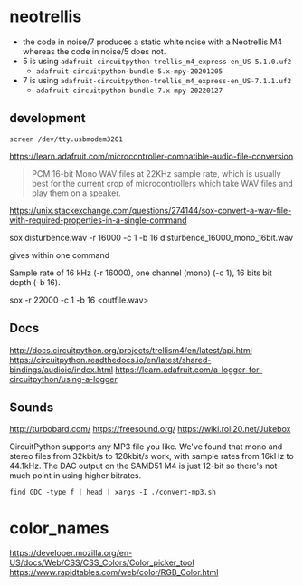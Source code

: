 # neotrellis

* the code in noise/7 produces a static white noise with a Neotrellis M4 whereas the code in noise/5 does not.
* 5 is using `adafruit-circuitpython-trellis_m4_express-en_US-5.1.0.uf2`
    * `adafruit-circuitpython-bundle-5.x-mpy-20201205`
* 7 is using `adafruit-circuitpython-trellis_m4_express-en_US-7.1.1.uf2`
    * `adafruit-circuitpython-bundle-7.x-mpy-20220127`


## development

```
screen /dev/tty.usbmodem3201
```

https://learn.adafruit.com/microcontroller-compatible-audio-file-conversion

>PCM 16-bit Mono WAV files at 22KHz sample rate, which is usually best for the current crop of microcontrollers which take WAV files and play them on a speaker.

https://unix.stackexchange.com/questions/274144/sox-convert-a-wav-file-with-required-properties-in-a-single-command

sox disturbence.wav -r 16000 -c 1 -b 16 disturbence_16000_mono_16bit.wav

gives within one command

Sample rate of 16 kHz (-r 16000),
one channel (mono) (-c 1),
16 bits bit depth (-b 16).

sox <infile> -r 22000 -c 1 -b 16 <outfile.wav>


## Docs
http://docs.circuitpython.org/projects/trellism4/en/latest/api.html
https://circuitpython.readthedocs.io/en/latest/shared-bindings/audioio/index.html
https://learn.adafruit.com/a-logger-for-circuitpython/using-a-logger

## Sounds

http://turbobard.com/
https://freesound.org/
https://wiki.roll20.net/Jukebox


CircuitPython supports any MP3 file you like. We've found that mono and stereo files from 32kbit/s to 128kbit/s work, with sample rates from 16kHz to 44.1kHz. The DAC output on the SAMD51 M4 is just 12-bit so there's not much point in using higher bitrates.


`find GDC -type f | head | xargs -I ./convert-mp3.sh`

# color_names
https://developer.mozilla.org/en-US/docs/Web/CSS/CSS_Colors/Color_picker_tool
https://www.rapidtables.com/web/color/RGB_Color.html